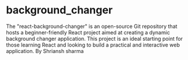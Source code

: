 # background_changer
The "react-background-changer" is an open-source Git repository that hosts a beginner-friendly React project aimed at creating a dynamic background changer application. This project is an ideal starting point for those learning React and looking to build a practical and interactive web application.
By Shriansh sharma